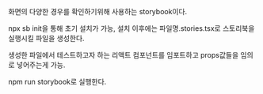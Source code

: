 화면의 다양한 경우를 확인하기위해 사용하는 storybook이다.

npx sb init을 통해 초기 설치가 가능, 설치 이후에는 파일명.stories.tsx로 스토리북을 실행시킬 파일을 생성한다.

생성한 파일에서 테스트하고자 하는 리액트 컴포넌트를 임포트하고 props값들을 임의로 넣어주는게 가능.

npm run storybook로 실행한다.